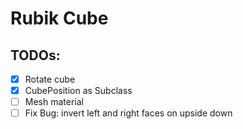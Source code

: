# Rubik Cube

## TODOs:
- [x] Rotate cube
- [x] CubePosition as Subclass
- [ ] Mesh material
- [ ] Fix Bug: invert left and right faces on upside down
